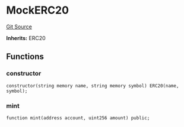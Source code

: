 # MockERC20
[Git Source](https://github.com/w3b3d3v/valocracy-contracts/blob/264de7209f25edf5c05064dcd62712db60d4d460/src/mocks/MockERC20.sol)

**Inherits:**
ERC20


## Functions
### constructor


```solidity
constructor(string memory name, string memory symbol) ERC20(name, symbol);
```

### mint


```solidity
function mint(address account, uint256 amount) public;
```

